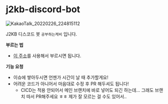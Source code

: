 # j2kb-discord-bot

![KakaoTalk_20220226_224815112](https://user-images.githubusercontent.com/90634012/155870668-53a529f6-6f17-4ad0-b932-56d73e1ee406.png)

J2KB 디스코드 봇 `공부하는케비` 입니다.  

**부르는 법**  
- [이 주소](https://discord.com/api/oauth2/authorize?client_id=947123436508020736&permissions=8&scope=bot)를 사용해서 부르시면 됩니다.

**기능 요청**
- 이슈에 쌓아두시면 언젠가 시간이 날 때 추가할게요!
- 어려운 코드가 아니어서 마음대로 수정 후 PR 해두셔도 됩니다!
  - CICD는 적용 안되어서 메인 브랜치에 바로 넣어도 되긴 하는데... 그래도 브랜치 따서 PR해주세요 ㅎㅎ 제가 잘 모르는 걸 수도 있어서..
